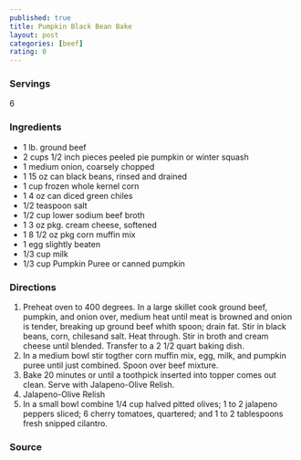 ```yaml
---
published: true
title: Pumpkin Black Bean Bake
layout: post
categories: [beef]
rating: 0
---
```

### Servings
6

### Ingredients
- 1 lb. ground beef
- 2 cups 1/2 inch pieces peeled pie pumpkin or winter squash
- 1 medium onion, coarsely chopped
- 1 15 oz can black beans, rinsed and drained
- 1 cup frozen whole kernel corn
- 1 4 oz can diced green chiles
- 1/2 teaspoon salt
- 1/2 cup lower sodium beef broth
- 1 3 oz pkg. cream cheese, softened
- 1 8 1/2 oz pkg corn muffin mix
- 1 egg slightly beaten
- 1/3 cup milk
- 1/3 cup Pumpkin Puree or canned pumpkin

### Directions
1. Preheat oven to 400 degrees.  In a large skillet cook ground beef, pumpkin, and onion over, medium heat until meat is browned and onion is tender, breaking up ground beef whith spoon; drain fat.  Stir in black beans, corn, chilesand salt.  Heat through.  Stir in broth and cream cheese until blended. Transfer to a 2 1/2 quart baking dish.
2. In a medium bowl stir togther corn muffin mix, egg, milk, and pumpkin puree until just combined.  Spoon over beef mixture.
3. Bake 20 minutes or until a toothpick inserted into topper comes out clean.  Serve with Jalapeno-Olive Relish.
4. Jalapeno-Olive Relish
5. In a small bowl combine 1/4 cup halved pitted olives; 1 to 2 jalapeno peppers sliced; 6 cherry tomatoes, quartered; and 1 to 2 tablespoons fresh snipped cilantro.

### Source


